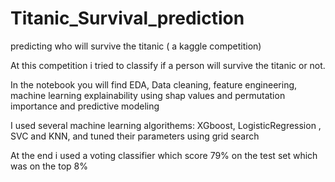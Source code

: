 # Titanic_Survival_prediction
predicting who will survive the titanic ( a kaggle competition)

At this competition i tried to classify if a person will survive the titanic or not.

In the notebook you will find EDA, Data cleaning, feature engineering, machine learning explainability using shap values and permutation importance and predictive modeling

I used several machine learning algorithems: XGboost, LogisticRegression , SVC and KNN, and tuned their parameters using grid search

At the end i used a voting classifier which score 79% on the test set which was on the top 8% 
